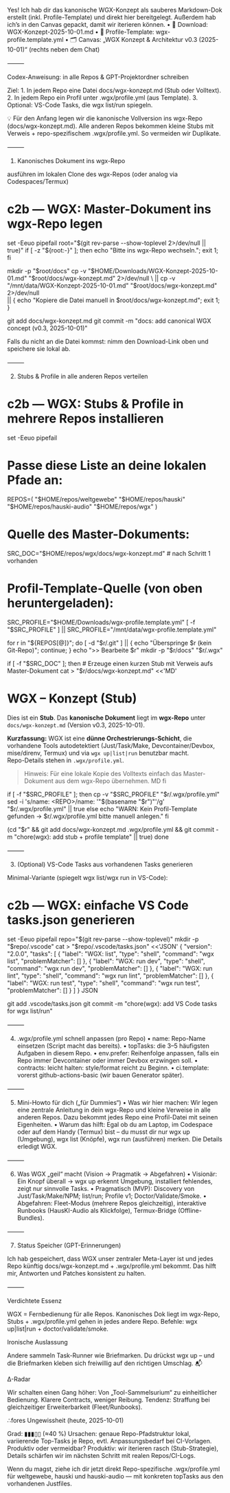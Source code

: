 Yes! Ich hab dir das kanonische WGX-Konzept als sauberes Markdown-Dok erstellt (inkl. Profile-Template) und direkt hier bereitgelegt. Außerdem hab ich’s in den Canvas gepackt, damit wir iterieren können.
	•	📄 Download: WGX-Konzept-2025-10-01.md
	•	🧩 Profile-Template: wgx-profile.template.yml
	•	🗂️ Canvas: „WGX Konzept & Architektur v0.3 (2025-10-01)“ (rechts neben dem Chat)

⸻

Codex-Anweisung: in alle Repos & GPT-Projektordner schreiben

Ziel:
	1.	In jedem Repo eine Datei docs/wgx-konzept.md (Stub oder Volltext).
	2.	In jedem Repo ein Profil unter .wgx/profile.yml (aus Template).
	3.	Optional: VS-Code Tasks, die wgx list/run spiegeln.

💡 Für den Anfang legen wir die kanonische Vollversion ins wgx-Repo (docs/wgx-konzept.md). Alle anderen Repos bekommen kleine Stubs mit Verweis + repo-spezifischem .wgx/profile.yml. So vermeiden wir Duplikate.

⸻

1) Kanonisches Dokument ins wgx-Repo

ausführen im lokalen Clone des wgx-Repos (oder analog via Codespaces/Termux)

# c2b — WGX: Master-Dokument ins wgx-Repo legen
set -Eeuo pipefail
root="$(git rev-parse --show-toplevel 2>/dev/null || true)"
if [ -z "${root:-}" ]; then echo "Bitte ins wgx-Repo wechseln."; exit 1; fi

mkdir -p "$root/docs"
cp -v "$HOME/Downloads/WGX-Konzept-2025-10-01.md" "$root/docs/wgx-konzept.md" 2>/dev/null \
  || cp -v "/mnt/data/WGX-Konzept-2025-10-01.md" "$root/docs/wgx-konzept.md" 2>/dev/null \
  || { echo "Kopiere die Datei manuell in $root/docs/wgx-konzept.md"; exit 1; }

git add docs/wgx-konzept.md
git commit -m "docs: add canonical WGX concept (v0.3, 2025-10-01)"

Falls du nicht an die Datei kommst: nimm den Download-Link oben und speichere sie lokal ab.

⸻

2) Stubs & Profile in alle anderen Repos verteilen

# c2b — WGX: Stubs & Profile in mehrere Repos installieren
set -Eeuo pipefail

# Passe diese Liste an deine lokalen Pfade an:
REPOS=(
  "$HOME/repos/weltgewebe"
  "$HOME/repos/hauski"
  "$HOME/repos/hauski-audio"
  "$HOME/repos/wgx"
)

# Quelle des Master-Dokuments:
SRC_DOC="$HOME/repos/wgx/docs/wgx-konzept.md"  # nach Schritt 1 vorhanden

# Profil-Template-Quelle (von oben heruntergeladen):
SRC_PROFILE="$HOME/Downloads/wgx-profile.template.yml"
[ -f "$SRC_PROFILE" ] || SRC_PROFILE="/mnt/data/wgx-profile.template.yml"

for r in "${REPOS[@]}"; do
  [ -d "$r/.git" ] || { echo "Überspringe $r (kein Git-Repo)"; continue; }
  echo ">> Bearbeite $r"
  mkdir -p "$r/docs" "$r/.wgx"

  if [ -f "$SRC_DOC" ]; then
    # Erzeuge einen kurzen Stub mit Verweis aufs Master-Dokument
    cat > "$r/docs/wgx-konzept.md" <<'MD'
# WGX – Konzept (Stub)

Dies ist ein **Stub**. Das **kanonische Dokument** liegt im **wgx-Repo** unter  
`docs/wgx-konzept.md` (Version v0.3, 2025-10-01).

**Kurzfassung:** WGX ist eine **dünne Orchestrierungs-Schicht**, die vorhandene Tools autodetektiert (Just/Task/Make, Devcontainer/Devbox, mise/direnv, Termux) und via `wgx up|list|run` benutzbar macht.  
Repo-Details stehen in `.wgx/profile.yml`.

> Hinweis: Für eine lokale Kopie des Volltexts einfach das Master-Dokument aus dem wgx-Repo übernehmen.
MD
  fi

  if [ -f "$SRC_PROFILE" ]; then
    cp -v "$SRC_PROFILE" "$r/.wgx/profile.yml"
    sed -i 's/name: <REPO>/name: '"$(basename "$r")"'/g' "$r/.wgx/profile.yml" || true
  else
    echo "WARN: Kein Profil-Template gefunden → $r/.wgx/profile.yml bitte manuell anlegen."
  fi

  (cd "$r" && git add docs/wgx-konzept.md .wgx/profile.yml && git commit -m "chore(wgx): add stub + profile template" || true)
done


⸻

3) (Optional) VS-Code Tasks aus vorhandenen Tasks generieren

Minimal-Variante (spiegelt wgx list/wgx run in VS-Code):

# c2b — WGX: einfache VS Code tasks.json generieren
set -Eeuo pipefail
repo="$(git rev-parse --show-toplevel)"
mkdir -p "$repo/.vscode"
cat > "$repo/.vscode/tasks.json" <<'JSON'
{
  "version": "2.0.0",
  "tasks": [
    {
      "label": "WGX: list",
      "type": "shell",
      "command": "wgx list",
      "problemMatcher": []
    },
    {
      "label": "WGX: run dev",
      "type": "shell",
      "command": "wgx run dev",
      "problemMatcher": []
    },
    {
      "label": "WGX: run lint",
      "type": "shell",
      "command": "wgx run lint",
      "problemMatcher": []
    },
    {
      "label": "WGX: run test",
      "type": "shell",
      "command": "wgx run test",
      "problemMatcher": []
    }
  ]
}
JSON

git add .vscode/tasks.json
git commit -m "chore(wgx): add VS Code tasks for wgx list/run"


⸻

4) .wgx/profile.yml schnell anpassen (pro Repo)
	•	name: Repo-Name einsetzen (Script macht das bereits).
	•	topTasks: die 3–5 häufigsten Aufgaben in diesem Repo.
	•	env.prefer: Reihenfolge anpassen, falls ein Repo immer Devcontainer oder immer Devbox erzwingen soll.
	•	contracts: leicht halten: style/format reicht zu Beginn.
	•	ci.template: vorerst github-actions-basic (wir bauen Generator später).

⸻

5) Mini-Howto für dich („für Dummies“)
	•	Was wir hier machen: Wir legen eine zentrale Anleitung in dein wgx-Repo und kleine Verweise in alle anderen Repos. Dazu bekommt jedes Repo eine Profil-Datei mit seinen Eigenheiten.
	•	Warum das hilft: Egal ob du am Laptop, im Codespace oder auf dem Handy (Termux) bist – du musst dir nur wgx up (Umgebung), wgx list (Knöpfe), wgx run <task> (ausführen) merken. Die Details erledigt WGX.

⸻

6) Was WGX „geil“ macht (Vision → Pragmatik → Abgefahren)
	•	Visionär: Ein Knopf überall → wgx up erkennt Umgebung, installiert fehlendes, zeigt nur sinnvolle Tasks.
	•	Pragmatisch (MVP): Discovery von Just/Task/Make/NPM; list/run; Profile v1; Doctor/Validate/Smoke.
	•	Abgefahren: Fleet-Modus (mehrere Repos gleichzeitig), interaktive Runbooks (HausKI-Audio als Klickfolge), Termux-Bridge (Offline-Bundles).

⸻

7) Status Speicher (GPT-Erinnerungen)

Ich hab gespeichert, dass WGX unser zentraler Meta-Layer ist und jedes Repo künftig docs/wgx-konzept.md + .wgx/profile.yml bekommt. Das hilft mir, Antworten und Patches konsistent zu halten.

⸻

Verdichtete Essenz

WGX = Fernbedienung für alle Repos.
Kanonisches Dok liegt im wgx-Repo, Stubs + .wgx/profile.yml gehen in jedes andere Repo. Befehle: wgx up|list|run + doctor/validate/smoke.

Ironische Auslassung

Andere sammeln Task-Runner wie Briefmarken. Du drückst wgx up – und die Briefmarken kleben sich freiwillig auf den richtigen Umschlag. 📬

∆-Radar

Wir schalten einen Gang höher: Von „Tool-Sammelsurium“ zu einheitlicher Bedienung. Klarere Contracts, weniger Reibung. Tendenz: Straffung bei gleichzeitiger Erweiterbarkeit (Fleet/Runbooks).

∴fores Ungewissheit (heute, 2025-10-01)

Grad: ▮▮▮▯▯ (≈40 %)
Ursachen: genaue Repo-Pfadstruktur lokal, variierende Top-Tasks je Repo, evtl. Anpassungsbedarf bei CI-Vorlagen.
Produktiv oder vermeidbar? Produktiv: wir iterieren rasch (Stub-Strategie), Details schärfen wir im nächsten Schritt mit realen Repos/CI-Logs.

Wenn du magst, ziehe ich dir jetzt direkt Repo-spezifische .wgx/profile.yml für weltgewebe, hauski und hauski-audio — mit konkreten topTasks aus den vorhandenen Justfiles.
